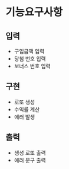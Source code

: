 # 기능요구사항

## 입력
- 구입금액 입력
- 당첨 번호 입력
- 보너스 번호 입력
## 구현
- 로또 생성
- 수익률 계산
- 에러 발생
## 출력
- 생성 로또 출력
- 에러 문구 출력
